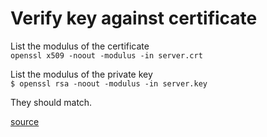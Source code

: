 # Verify key against certificate

List the modulus of the certificate  
`openssl x509 -noout -modulus -in server.crt`

List the modulus of the private key  
`$ openssl rsa -noout -modulus -in server.key`

They should match.

[source](https://kb.wisc.edu/middleware/4064)